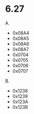 # 6.27

A.

- 0x08A4
- 0x08A5
- 0x08A6
- 0x08A7
- 0x0704
- 0x0705
- 0x0706
- 0x0707

B.

- 0x1238
- 0x1239
- 0x123A
- 0x123B
